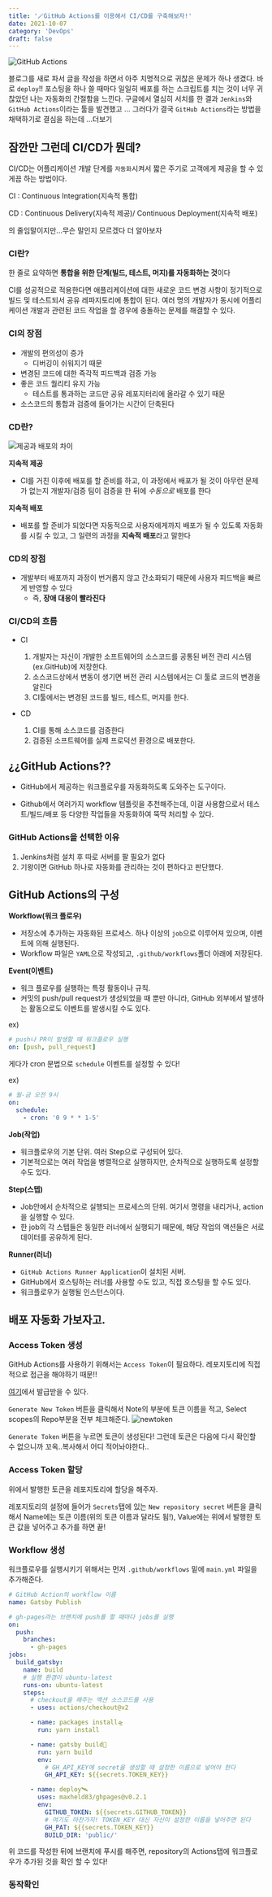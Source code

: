 ```yaml
---
title: '🪄GitHub Actions를 이용해서 CI/CD를 구축해보자!'
date: 2021-10-07
category: 'DevOps'
draft: false
---
```


![GitHub Actions](https://media.vlpt.us/images/lingodingo/post/6faf3011-da9b-431b-980a-7324f1ffbc11/android-github-actions-setup-image-35b6a79fea4a7289acb6796cd4ad05b4.png)

블로그를 새로 파서 글을 작성을 하면서 아주 치명적으로 귀찮은 문제가 하나 생겼다. 바로
`deploy`!! 포스팅을 하나 쓸 때마다 일일히 배포를 하는 스크립트를 치는 것이 너무 귀찮았던 나는 자동화의 간절함을 느낀다. 구글에서 열심히 서치를 한 결과 `Jenkins`와 `GitHub Actions`이라는 툴을 발견했고 ... 그러다가 결국 `GitHub Actions`라는 방법을 채택하기로 결심을 하는데 ...더보기

## 잠깐만 그런데 CI/CD가 뭔데?

CI/CD는 어플리케이션 개발 단계를 `자동화`시켜서 짧은 주기로 고객에게 제공을 할 수 있게끔 하는 방법이다.

CI : Continuous Integration(지속적 통합)

CD : Continuous Delivery(지속적 제공)/ Continuous Deployment(지속적 배포)

의 줄임말이지만...무슨 말인지 모르겠다 더 알아보자

### **CI란?**

한 줄로 요약하면 **통합을 위한 단계(빌드, 테스트, 머지)를 자동화하는 것**이다

CI를 성공적으로 적용한다면 애플리케이션에 대한 새로운 코드 변경 사항이 정기적으로 빌드 및 테스트되서 공유 레파지토리에 통합이 된다. 여러 명의 개발자가 동시에 어플리케이션 개발과 관련된 코드 작업을 할 경우에 충돌하는 문제를 해결할 수 있다.

### CI의 장점

- 개발의 편의성이 증가
  - 디버깅이 쉬워지기 때문
- 변경된 코드에 대한 즉각적 피드백과 검증 가능
- 좋은 코드 퀄리티 유지 가능
  - 테스트를 통과하는 코드만 공유 레포지터리에 올라갈 수 있기 때문
- 소스코드의 통합과 검증에 들어가는 시간이 단축된다

### **CD란?**

![제공과 배포의 차이](https://blog.kakaocdn.net/dn/eeSLmu/btqI9pXqCN8/iIopSPh3KSK1SwhRjkWPf1/img.png)

**지속적 제공**

- CI를 거친 이후에 배포를 할 준비를 하고, 이 과정에서 배포가 될 것이 아무런 문제가 없는지 개발자/검증 팀이 검증을 한 뒤에 _수동으로_ 배포를 한다

**지속적 배포**

- 배포를 할 준비가 되었다면 자동적으로 사용자에게까지 배포가 될 수 있도록 자동화를 시킬 수 있고, 그 일련의 과정을 **지속적 배포**라고 말한다

### CD의 장점

- 개발부터 배포까지 과정이 번거롭지 않고 간소화되기 때문에 사용자 피드백을 빠르게 반영할 수 있다
  - 즉, **장애 대응이 빨라진다**

### CI/CD의 흐름

- CI

  1. 개발자는 자신이 개발한 소프트웨어의 소스코드를 공통된 버전 관리 시스템(ex.GitHub)에 저장한다.
  2. 소스코드상에서 변동이 생기면 버전 관리 시스템에서는 CI 툴로 코드의 변경을 알린다
  3. CI툴에서는 변경된 코드를 빌드, 테스트, 머지를 한다.

- CD
  1. CI를 통해 소스코드를 검증한다
  2. 검증된 소프트웨어를 실제 프로덕션 환경으로 배포한다.

## ¿¿GitHub Actions??

- GitHub에서 제공하는 워크플로우를 자동화하도록 도와주는 도구이다.

- Github에서 여러가지 workflow 템플릿을 추천해주는데, 이걸 사용함으로서 테스트/빌드/배포 등 다양한 작업들을 자동화하여 뚝딱 처리할 수 있다.

### GitHub Actions을 선택한 이유

1. Jenkins처럼 설치 후 따로 서버를 팔 필요가 없다
2. 기왕이면 GitHub 하나로 자동화를 관리하는 것이 편하다고 판단했다.

## GitHub Actions의 구성

**Workflow(워크 플로우)**

- 저장소에 추가하는 자동화된 프로세스. 하나 이상의 `job`으로 이루어져 있으며, 이벤트에 의해 실행된다.
- Workflow 파일은 `YAML`으로 작성되고, `.github/workflows`폴더 아래에 저장된다.

**Event(이벤트)**

- 워크 플로우를 실행하는 특정 활동이나 규칙.
- 커밋의 push/pull request가 생성되었을 때 뿐만 아니라, GitHub 외부에서 발생하는 활동으로도 이벤트를 발생시킬 수도 있다.

ex)

```yaml
# push나 PR이 발생할 때 워크플로우 실행
on: [push, pull_request]
```

게다가 cron 문법으로 `schedule` 이벤트를 설정할 수 있다!

ex)

```yaml
# 월-금 오전 9시
on:
  schedule:
    - cron: '0 9 * * 1-5'
```

**Job(작업)**

- 워크플로우의 기본 단위. 여러 Step으로 구성되어 있다.
- 기본적으로는 여러 작업을 병렬적으로 실행하지만, 순차적으로 실행하도록 설정할 수도 있다.

**Step(스텝)**

- Job안에서 순차적으로 실행되는 프로세스의 단위. 여기서 명령을 내리거나, action을 실행할 수 있다.
- 한 job의 각 스텝들은 동일한 러너에서 실행되기 때문에, 해당 작업의 액션들은 서로 데이터를 공유하게 된다.

**Runner(러너)**

- `GitHub Actions Runner Application`이 설치된 서버.
- GitHub에서 호스팅하는 러너를 사용할 수도 있고, 직접 호스팅을 할 수도 있다.
- 워크플로우가 실행될 인스턴스이다.

## 배포 자동화 가보자고.

### Access Token 생성

GitHub Actions를 사용하기 위해서는 `Access Token`이 필요하다. 레포지토리에 직접적으로 접근을 해야하기 때문!!

[여기](https://github.com/settings/tokens)에서 발급받을 수 있다.

`Generate New Token` 버튼을 클릭해서 Note의 부분에 토큰 이름을 적고, Select scopes의 Repo부분을 전부 체크해준다.
![newtoken](./images/new_token.png)

`Generate Token` 버튼을 누르면 토큰이 생성된다! 그런데 토큰은 다음에 다시 확인할 수 없으니까 꼬옥..복사해서 어디 적어놔야한다..

### Access Token 할당

위에서 발행한 토큰을 레포지토리에 할당을 해주자.

레포지토리의 설정에 들어가 `Secrets`탭에 있는 `New repository secret` 버튼을 클릭해서 Name에는 토큰 이름(위의 토큰 이름과 달라도 됨!), Value에는 위에서 발행한 토큰 값을 넣어주고 추가를 하면 끝!

### Workflow 생성

워크플로우를 실행시키기 위해서는 먼저 `.github/workflows` 밑에 `main.yml` 파일을 추가해준다.

```yaml
# GitHub Action의 workflow 이름
name: Gatsby Publish

# gh-pages라는 브랜치에 push를 할 때마다 jobs를 실행
on:
  push:
    branches:
      - gh-pages
jobs:
  build_gatsby:
    name: build
    # 실행 환경이 ubuntu-latest
    runs-on: ubuntu-latest
    steps:
      # checkout을 해주는 액션 소스코드를 사용
      - uses: actions/checkout@v2

      - name: packages install🛸
        run: yarn install

      - name: gatsby build🚀
        run: yarn build
        env:
          # GH_API_KEY에 secret을 생성할 때 설정한 이름으로 넣어야 한다
          GH_API_KEY: ${{secrets.TOKEN_KEY}}

      - name: deploy🛰
        uses: maxheld83/ghpages@v0.2.1
        env:
          GITHUB_TOKEN: ${{secrets.GITHUB_TOKEN}}
          # 여기도 마찬가지! TOKEN_KEY 대신 자신이 설정한 이름을 넣어주면 된다
          GH_PAT: ${{secrets.TOKEN_KEY}}
          BUILD_DIR: 'public/'
```

위 코드를 작성한 뒤에 브랜치에 푸시를 해주면, repository의 Actions탭에 워크플로우가 추가된 것을 확인 할 수 있다!

### 동작확인
